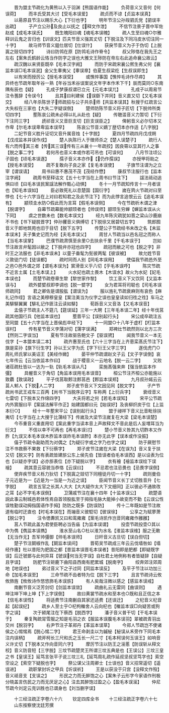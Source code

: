 <!-- { "loadSidebar": true } -->
　　晋为盟主节疏化为黄熊以入于羽渊【熊国语作能】
　　负荷音义又音何【何误荷】
　　而丰氏受其大讨【受毛本误爱】
　　疏贞而不谅【贞监本误真】
　　以昜原县节注以赐乐大心【下衍也字】
　　明年节注公孙叚驷氏党【驷误丰出疏】
　　子产立公孙及良止以抚之【释文作泄】
　　不信节注景子晋中军佐赵成【成毛本误氏】
　　既生魄阳曰魂【魂毛本误魄】
　　疏人生至曰魂○尔雅释训云鬼之言归也【训误文】匹夫节音义强其丈切【下脱注及下同冯皮氷切注同一十字】
　　故马师节音义鉏仕居切【仕误什】
　　获戾节音义为子于伪切【上脱寘之豉切四字】
　　诗曰防鸰在原【防鸰毛诗作脊令】
　　叔父陟恪在我先王之左右【案朱氏鹤龄云恪当作防字之误也大雅文王陟防在帝左右此追命襄公故云】
　　疏汉魏以来贤臣既卒【毛本汉字阙】
　　而防于宋疏宋襄公熈生弗父何【襄监本误□毛本误泯】金父生睾夷父【睾误臯】伯夏生叔梁纥【生叔误即生】
　　以有宋而授厉公【授毛本误受】
　　或憔悴事国【憔悴毛诗作尽瘁】
　　其异终也节疏年取年谷一熟【年谷当禾谷误案说文年字本作禾下千】辰而莫同○东南隅有辰也【疑】
　　孔成子梦康叔谓已立元【元毛本误兀】
　　孔成子以周易节注令蓍辞【令误今】
　　且其曰利建侯【误繇下并同】音义直又切【又毛本误交】
　　经八年杀陈世子师疏招与公子共杀师【共监本误其】秋搜于红疏言公大失权在三家也【大失二字疑误倒】
　　楚师防陈节音义将子匠切【下脱帅所类切四字】
　　塟陈哀公疏未必得以礼从赴也【疑】
　　传聴滥音义力暂切【下衍下注同三字】
　　虒祁音义又音巨支切【巨支误臣之】
　　俾躬音义必尔切本又作卑【尔毛本误卑卑监本误早】
　　陈哀公节音义嫡丁歴切本亦作适【八字脱】
　　二妃节音义胜升证切又音升属音烛【十字脱】
　　夏四月节疏四月戊戌朔【戊戌监本并误作戌】
　　楚人执陈行人于徴师杀之【楚人误楚子】
　　疏行人有六而传其三者【传其三误传有三从襄十一年疏挍】因良霄以显其行人之事【脱之事二字】
　　若何吊也音义本或作若可吊也【可误何】
　　八月节注顷公子固也【顷毛本误遂】
　　孺子音义本亦作【仍作孺误】
　　亦授甲将助之【授毛本误受】
　　疏不复敢向子良之家【复毛本误使】
　　子旗节注谓为之立宰【谓误请】
　　周书曰惠不惠茂不茂【茂经作懋】
　　康叔节注服行也【监本注字阙】
　　疏周书至释诂文【五十七字当在上周书曰节注下】
　　諡法祗动追惧曰顷【曰毛本误民案諡法解作甄心动惧】
　　冬十一月节疏知传言十一月者误也【知毛本误如】
　　臣必致死礼以息楚国【国衍字】
　　嵗在鹑火节疏对曰至悖也【七十六字当在上对曰若知君之及此节注下】而为此悖言追恨云云【追毛本误有】
　　颛顼圭水防○假此而为言耳【假毛本误侧】
　　今在节疏析木谓之津【脱谓字】
　　自幕节疏幕能帅颛顼者也【帅误师】颛顼生穷蝉【蝉监本误从火下同】
　　虞之世数未也【数毛本误文】
　　经九年陈灾疏犹如晋之梁山沙鹿崩不书也【书下疑脱晋字】仲孙貜音义俱缚切【下脱徐又居碧切五字】
　　筑郎囿音义于郎地筑苑也旧于目切【脱下五字】
　　传楚公子节疏经书未改之名【未监本误末】夫子集史记而为经【夫毛本误父】
　　周甘人节疏当以邑名冠之而称人【当毛本误掌】
　　巴濮节疏肃慎至余里○去扶余千里【千毛本误于】
　　岂如节注故言弁髦因以敝之【下脱弁亦冠也四字】
　　疏冠而敝之可也【脱之字】非时王之法服也【非毛本误未】以童子垂髦为髧彼两髦【彼误被】
　　故允姓节音义敦徒门切【徒误都】
　　疏时同而人别【同毛本误用】
　　使偪我节疏邑外至之邑○邑外谓之郊【谓毛本误为】賔滑音义乎八切【乎毛本误呼】
　　陈灾节疏不近言土属【土毛本误上】
　　火水妃也疏土畏木【木误水】故火为水妃【妃毛本误也】
　　而楚节疏卷章生犂【犂世家作黎】
　　饮工音义下又饮同【又监本误与】
　　疏外嬖嬖叔即李调也【脱一嬖字】
　　女为君耳将司聪也【司毛本误师疏同】
　　君之卿佐是谓股肱【谓误为】
　　服以旌礼节疏衰麻则有哀色【麻礼记作绖】言语之美穆穆皇皇【案注美当为仪字之误也皇皇读如归徃之徃】车马之美騑騑翼翼【騑礼记作匪注云读如騑】
　　荀跞音义又音洛【又毛本误音】
　　孟僖子节疏主人不筵几【筵误延】三年一大聘【三年毛本误二年】经十年伐莒疏其他国行兵【他监本误也】
　　塟晋平公【误别起行头】
　　宋公成卒疏注五至同盟【五十六字当在上晋侯彪卒经下】
　　十一同盟○十八年于虚朾【朾监本误村】
　　传有星节音义孛蒲对切【蒲字误满】
　　郑禆灶节疏然则以北方三次【然则二字误当】
　　夏有节注故驱告鲍文子【驱误骋】
　　闻我节音义一本无伐字【一本盟本误二本】
　　疏齐惠至氏也【六十三字当在上齐恵栾髙氏节注下】旗是栾孙【旗下衍生字】孙以王父字为氏【字下衍王父字三字】
　　遂伐虎门○周礼师氏掌以美诏王【美经作媺】
　　晏平仲节疏谓赵文子云【文子字误倒】哀七年传云【云当依监本作曰】
　　战于稷音义一云地名【脱一云二字】
　　又败诸荘疏杜皆以一达为一轨【轨毛本误从凡】
　　栾施髙强来奔【强当依监本作彊】
　　具幄音义于角切【角监本误用毛本误音】
　　桓公节注齐桓公亦能施以致覇【致误政】
　　平子伐莒取郠注郠莒邑【郠监本误郑】
　　九月叔孙婼云云莒人邾人【下脱人二字】
　　郑子皮节音义下文因见同【脱文字】
　　子产节疏尚书武王戎车三百两【尚书下当脱序云字】车称两【上衍兵字】
　　衰绖音义七雷切【下脱本又作缞四字】
　　大夫将若之何【若毛本误知】
　　宋平公节疏内外賔服曰平【案諡法解平作正】始建国都曰元【始误好】及丧柳炽炭于位【上监本衍○】
　　经十一年塟宋平公【误别起行头】
　　盟于祲祥下音义比音毗徐扶夷切【七字当在上大搜于比蒲经下】传嵗及大梁节注嵗复在大梁【梁毛本误楚】
　　今币重音义重直用切【案此重字当读本音上声故释文不音此是后人妄増耳当为衍文】
　　不信以幸不可再也【再毛本误讨】
　　楚小节音义咎其九切酢本又作胙【九误又本毛本误木胙监本误祚毛本误酢】本亦无此字【误本或作没振】
　　僖子节疏令副助而为对偶之【为疑衍字或之字乃也字之误】
　　防于厥憖节注不书救蔡不果救【下衍蔡字】
　　郑子皮节注嵗在大梁【在误为】音义复于扶又切【脱又字】防有表疏皆建旂公东上侯先伯【皆误者伯毛本误西】是以设表为位也【以疑亦字误】必亦旂表位【亦下疑脱以字】
　　衣有襘【禬监本误绘下误禬】
　　疏其意云容貌当恭恪【云误曰】
　　不忌君也注忌畏也【忌畏字误倒】
　　使弃疾节音义栎力狄切【下脱寘之豉切下同檀徒丹切一十字】
　　疏则曼伯子元近是为一【近是为一当是一为近之误】
　　臣闻节音义长丁丈切胜音升【七字脱】
　　疏言五官之长其人大大【大大疑作太大下文细同】正以彼必不通故改之耳【必不字毛本误倒】
　　卫蒲戚节注在襄十四年【十监本误公】
　　疏楚语説此事云制城邑若体性焉自首领股肱至于拇指毛脉大能掉小故变而不勤【云误公性误牲勤误动拇指国语作手拇】防防之既多【防误防】
　　传十二年既如是节注故道有临时迂直也【时毛本误在】而塴音义彼騐切【彼误徐】
　　公享之为赋蓼萧【脱公字】
　　注令徳夀凯又曰和鸾雍雍【案毛诗凯作岂音同雍雍作雝雝】
　　莒人节疏此盖为君使臣聘必当告庙【为监本误谓】
　　投壶节疏投壶○其以中为儁【儁监本误擕】
　　淮水至山名○杜以淮为水名【淮监本误维】服之无斁【无当作无】吾军帅彊御【帅毛本误师】
　　日旰音义古旦切【误白但切】
　　楚子节注鬬椒作乱【鬬监本误间】
　　晋荀吴节疏成三年云云伐墙咎如【墙经作廧】杜以昔阳为肥国之都【昔监本误晋毛本误者】昔阳即是肥都【即疑既字误】后迁虢鄫与此何异耳【虢误何当无字误】自杜君土地例称有者皆疑辞【自疑且字误】
　　防肥节注钜鹿下曲阳县西南有肥累城【脱南字】
　　绞奔郊注郊周地【地误也】
　　弟过音义下之子过同【同监本误反】
　　及平子节注以功加三命【加毛本误至】
　　三命节疏不齿者特为位【脱下三字】
　　且言节疏诗云攸攸斾旌【攸攸诗作悠悠斾毛本误旂】
　　有人矣哉注微以感之【感监本误戒】
　　南蒯节音义泛芳剑切【剑监本误敛】
　　疏曲礼云无雷同【曲误则】
　　遇坤注坤下坤上坤【下上字误倒】
　　故曰黄裳节疏水和至本也○既和且正信之本【信毛本误性】
　　将适费节注南蒯自其家还适费【还误迁】
　　之杞音义杞音起【起误纪】
　　疏乡人至士乎○杞枸檵舍人云向杞也【檵监本误□向疑苦或狗字之误】
　　次于颍尾注在下蔡西【脱西字】
　　潘子音义普干切【干毛本误于】
　　秦复陶疏冐雪服之知是毛羽之衣【服监本误腹毛本误羽】翠被疏青羽出交州【脱羽字】
　　右尹节注子革郑丹【革监本误草】
　　今郑人节疏岂不使诸侯之心惕惕焉【脱心惕二字】
　　君王命剥圭以为鏚柲【柲误从禾旁作下同毛本注内误柄】
　　疏斧柯长三尺和氏之玉长一尺二寸【毛本柯误何玉误王】如响音义许丈切【下脱本又作向音同六字】
　　摩厉节注以防王之滛慝【防误斩从释文校】音义防音短【三字脱】三坟节疏楚灵王所谓三坟五典是也【王误公】三坟三皇之书【皇误王】延笃言张平子说三坟三礼【延笃周礼疏作延叔坚叔坚笃字也】索空空设之【索空下疑脱也字】
　　祭公谋父注周卿士【士误也】音义招常遥切【遥误进】
　　疏职掌封圻之甲兵【圻误祈】
　　王是以获没于只宫【没释文作殁】音义祗音支【支误之】
　　形民之力而无醉饱之心【案朱子云形字今家语作刑极分晓盖言伤民之力而无厌足之心】注去其醉饱过盈之心【盈毛本误滛】
　　仲尼节疏今刘定云克训胜也已谓身也【刘当删字误】



　　十三经注疏正字卷六十六
　　钦定四库全书
　　十三经注疏正字卷六十七
　　山东按察使沈廷芳撰
